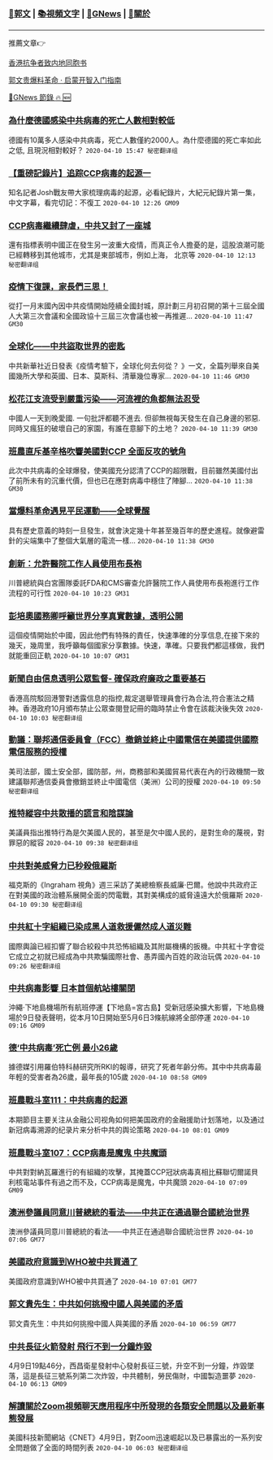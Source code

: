 ###  [:eagle:郭文](https://github.com/ourhimalayas/txt) | [:books:視頻文字](https://github.com/ourhimalayas/txt/blob/master/content/README.md) | [:newspaper:GNews](https://github.com/ourhimalayas/txt/blob/master/content/gnews/README.md) | [:pray:關於](https://github.com/ourhimalayas/home/tree/master/about)
---

推薦文章:point_right:

[香港抗争者致内地同胞书](https://github.com/ourhimalayas/news/blob/master/2019/08/a_letter_from_the_hong_kong_people.md)

[郭文贵爆料革命 · 启蒙开智入门指南](https://github.com/ourhimalayas/txt/issues/1)

[:newspaper:GNews 節錄 :fire: :new:](https://github.com/ourhimalayas/txt/blob/master/content/gnews/README.md) 



### [為什麼德國感染中共病毒的死亡人數相對較低](/content/gnews/1/README.md)

德國有10萬多人感染中共病毒，死亡人數僅約2000人。為什麼德國的死亡率如此之低, 且現況相對較好？  `2020-04-10 15:47 秘密翻译组`

### [【重磅記錄片】追踪CCP病毒的起源一](/content/gnews/2/README.md)

知名記者Josh戰友帶大家梳理病毒的起源，必看紀錄片，大紀元紀錄片第一集，中文字幕，看完切記：不復工  `2020-04-10 12:26 GM09`

### [CCP病毒繼續肆虐，中共又封了一座城](/content/gnews/3/README.md)

還有指標表明中國正在發生另一波重大疫情，而真正令人擔憂的是，這股浪潮可能已經轉移到其他城市，尤其是東部城市，例如上海， 北京等  `2020-04-10 12:13 秘密翻译组`

### [疫情下復課，家長們三思！](/content/gnews/4/README.md)

從打一月末國內因中共疫情開始陸續全國封城，原計劃三月初召開的第十三屆全國人大第三次會議和全國政協十三屆三次會議也被一再推遲...  `2020-04-10 11:47 GM30`

### [全球化——中共盜取世界的密匙](/content/gnews/5/README.md)

 中共新華社近日發表《疫情考驗下，全球化何去何從？ 》一文，全篇列舉來自美國幾所大學和英國、日本、莫斯科、清華幾位專家...  `2020-04-10 11:46 GM30`

### [松花江支流受到嚴重污染——河流裡的魚都無法忍受](/content/gnews/6/README.md)

中國人一天到晚愛國. 一句批評都聽不進去. 但卻無視每天發生在自己身邊的邪惡. 同時又瘋狂的破壞自己的家園，有誰在意腳下的土地？  `2020-04-10 11:39 GM30`

### [班農直斥基辛格吹響美國對CCP 全面反攻的號角](/content/gnews/7/README.md)

此次中共病毒的全球爆發，使美國充分認清了CCP的超限戰，目前雖然美國付出了前所未有的沉重代價，但也已在應對病毒中穩住了陣腳...  `2020-04-10 11:38 GM30`

### [當爆料革命遇見平民運動——全球覺醒](/content/gnews/8/README.md)

具有歷史意義的時刻一旦發生，就會決定幾十年甚至幾百年的歷史進程。就像避雷針的尖端集中了整個大氣層的電流一樣...  `2020-04-10 11:38 GM30`

### [創新：允許醫院工作人員使用布長袍](/content/gnews/9/README.md)

川普總統與白宮團隊委託FDA和CMS審查允許醫院工作人員使用布長袍進行工作流程的可行性  `2020-04-10 10:23 GM31`

### [彭培奧國務卿呼籲世界分享真實數據，透明公開](/content/gnews/10/README.md)

這個疫情開始於中國，因此他們有特殊的責任，快速準確的分享信息,在接下來的幾天，幾周里，我呼籲每個國家分享數據。快速，準確。只要我們都這樣做，我們就能重回正軌  `2020-04-10 10:07 GM31`

### [新聞自由信息透明公眾監督- 確保政府廉政之重要基石](/content/gnews/11/README.md)

香港高院駁回港警對透露信息的指控,裁定選舉管理員會行為合法,符合憲法之精神。香港政府10月頒布禁止公眾查閱登記冊的臨時禁止令會在該裁決後失效  `2020-04-10 10:03 秘密翻译组`

### [動議：聯邦通信委員會（FCC）撤銷並終止中國電信在美國提供國際電信服務的授權](/content/gnews/12/README.md)

美司法部，國土安全部，國防部，州，商務部和美國貿易代表在內的行政機關一致建議聯邦通信委員會撤銷並終止中國電信（美洲）公司的授權  `2020-04-10 09:50 秘密翻译组`

### [推特縱容中共散播的謊言和陰謀論](/content/gnews/13/README.md)

美議員指出推特行為是欠美國人民的，甚至是欠中國人民的，是對生命的蔑視，對罪惡的縱容  `2020-04-10 09:38 秘密翻译组`

### [中共對美威脅力已秒殺俄羅斯](/content/gnews/14/README.md)

福克斯的《Ingraham 視角》週三采訪了美總檢察長威廉·巴爾。他說中共政府正在對美國的政治體系展開全面的閃電戰，其對美構成的威脅遠遠大於俄羅斯  `2020-04-10 09:30 秘密翻译组`

### [中共紅十字組織已染成黑人道救援儼然成人道災難](/content/gnews/15/README.md)

國際輿論已經扣響了聯合絞殺中共恐怖組織及其附屬機構的扳機。中共紅十字會從它成立之初就已經成為中共欺騙國際社會、愚弄國內百姓的政治玩偶  `2020-04-10 09:26 秘密翻译组`

### [中共病毒影響 日本首個航站樓關閉](/content/gnews/16/README.md)

沖繩·下地島機場所有航班停運【下地島=宮古島】受新冠感染擴大影響，下地島機場於9日發表聲明，從本月10日開始至5月6日3條航線將全部停運  `2020-04-10 09:16 GM09`

### [德‘中共病毒’死亡例 最小26歲](/content/gnews/17/README.md)

據德媒引用羅伯特科赫研究所RKI的報導，研究了死者年齡分佈。其中中共病毒最年輕的受害者為26歲，最年長的105歲  `2020-04-10 08:58 GM09`

### [班農戰斗室111：中共病毒的起源](/content/gnews/18/README.md)

本期節目主要关注从金融公司视角如何把美国政府的金融援助计划落地，以及通过新冠病毒溯源的纪录片来分析中共的舆论策略  `2020-04-10 08:01 GM09`

### [班農戰斗室107：CCP病毒是魔鬼 中共魔頭](/content/gnews/19/README.md)

中共對對納瓦羅進行的有組織的攻擊，其掩蓋CCP冠狀病毒真相比蘇聯切爾諾貝利核電站事件有過之而不及，CCP病毒是魔鬼，中共魔頭  `2020-04-10 07:09 GM09`

### [澳洲參議員同意川普總統的看法——中共正在通過聯合國統治世界](/content/gnews/20/README.md)

澳洲參議員同意川普總統的看法——中共正在通過聯合國統治世界  `2020-04-10 07:06 GM77`

### [美國政府意識到WHO被中共買通了](/content/gnews/21/README.md)

美國政府意識到WHO被中共買通了  `2020-04-10 07:01 GM77`

### [郭文貴先生：中共如何挑撥中國人與美國的矛盾](/content/gnews/22/README.md)

郭文貴先生：中共如何挑撥中國人與美國的矛盾  `2020-04-10 06:59 GM77`

### [中共長征火箭發射 飛行不到一分鐘炸毀](/content/gnews/23/README.md)

4月9日19點46分，西昌衛星發射中心發射長征三號，升空不到一分鐘，炸毀墜落，這是長征三號系列第二次炸毀，中共體制，勞民傷財，中國製造噩夢  `2020-04-10 06:13 GM09`

### [解讀關於Zoom視頻聊天應用程序中所發現的各類安全問題以及最新事態發展](/content/gnews/24/README.md)

美國科技新聞網站《CNET》4月9日，對Zoom迅速崛起以及已暴露出的一系列安全問題做了全面的時間列表  `2020-04-10 06:03 秘密翻译组`

